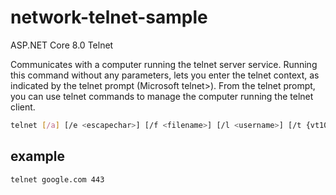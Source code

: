 # network-telnet-sample
ASP.NET Core 8.0 Telnet

Communicates with a computer running the telnet server service. Running this command without any parameters, lets you enter the telnet context, as indicated by the telnet prompt (Microsoft telnet>). From the telnet prompt, you can use telnet commands to manage the computer running the telnet client.

```sh
telnet [/a] [/e <escapechar>] [/f <filename>] [/l <username>] [/t {vt100 | vt52 | ansi | vtnt}] [<host> [<port>]] [/?]
```


## example

```sh
telnet google.com 443
```
